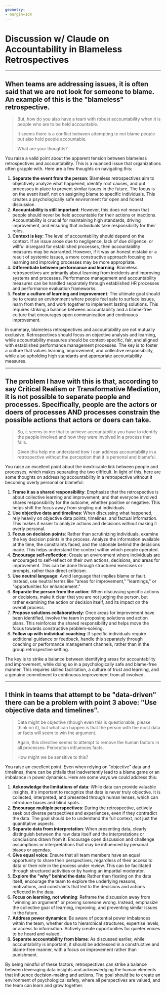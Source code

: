 ```yaml
---
geometry:
- margin=1cm
---
```


# Discussion w/ Claude on Accountability in Blameless Retrospectives

---

## When teams are addressing issues, it is often said that we are not look for someone to blame. An example of this is the "blameless" retrospective.

> But, how do you also have a team with robust accountability when it is people who are to be held accountable.
> 
> It seems there is a conflict between attempting to not blame people but also hold people accountable.
> 
> What are your thoughts?

You raise a valid point about the apparent tension between blameless retrospectives and accountability. This is a nuanced issue that organizations often grapple with. Here are a few thoughts on navigating this:

1.  **Separate the event from the person**: Blameless retrospectives aim to objectively analyze what happened, identify root causes, and put processes in place to prevent similar issues in the future. The focus is on the event itself, not on assigning blame to specific individuals. This creates a psychologically safe environment for open and honest discussion.
1.  **Accountability is still important**: However, this does not mean that people should never be held accountable for their actions or inactions. Accountability is crucial for maintaining high standards, driving improvement, and ensuring that individuals take responsibility for their roles.
1.  **Context is key**: The level of accountability should depend on the context. If an issue arose due to negligence, lack of due diligence, or willful disregard for established processes, then accountability measures may be warranted. However, if it was an honest mistake or a result of systemic issues, a more constructive approach focusing on learning and improving processes may be more appropriate.
1.  **Differentiate between performance and learning**: Blameless retrospectives are primarily about learning from incidents and improving systems and processes. Performance management and accountability measures can be handled separately through established HR processes and performance evaluation frameworks.
1.  **Foster a culture of learning and improvement**: The ultimate goal should be to create an environment where people feel safe to surface issues, learn from them, and work together to implement lasting solutions. This requires striking a balance between accountability and a blame-free culture that encourages open communication and continuous improvement.

In summary, blameless retrospectives and accountability are not mutually exclusive. Retrospectives should focus on objective analysis and learning, while accountability measures should be context-specific, fair, and aligned with established performance management processes. The key is to foster a culture that values learning, improvement, and collective responsibility, while also upholding high standards and appropriate accountability measures.

---

## The problem I have with this is that, according to say Critical Realism or Transformative Mediation, it is not possible to separate people and processes. Specifically, people are the actors or doers of processes AND processes constrain the possible actions that actors or doers can take.

> So, it seems to me that to achieve accountability you have to identify the people involved and how they were involved in a process that fails.
> 
> Given this help me understand how I can address accountability in a retrospective without the perception that it is personal and blameful.

You raise an excellent point about the inextricable link between people and processes, which makes separating the two difficult. In light of this, here are some thoughts on addressing accountability in a retrospective without it becoming overly personal or blameful:

1.  **Frame it as a shared responsibility**: Emphasize that the retrospective is about collective learning and improvement, and that everyone involved shares responsibility for the outcome, whether positive or negative. This helps shift the focus away from singling out individuals.
1.  **Use objective data and timelines**: When discussing what happened, rely heavily on objective data points, timelines, and factual information. This makes it easier to analyze actions and decisions without making it overly personal.
1.  **Focus on decision points**: Rather than scrutinizing individuals, examine the key decision points in the process. Analyze the information available at the time, the constraints faced, and the rationale behind the decisions made. This helps understand the context within which people operated.
1.  **Encourage self-reflection**: Create an environment where individuals are encouraged to self-reflect on their own actions, decisions, and areas for improvement. This can be done through structured exercises or prompts, rather than direct criticism.
1.  **Use neutral language**: Avoid language that implies blame or fault. Instead, use neutral terms like "areas for improvement," "learnings," or "opportunities for enhancement."
1.  **Separate the person from the action**: When discussing specific actions or decisions, make it clear that you are not judging the person, but rather examining the action or decision itself, and its impact on the overall process.
1.  **Propose solutions collaboratively**: Once areas for improvement have been identified, involve the team in proposing solutions and action plans. This reinforces the shared responsibility and helps move the focus towards constructive problem-solving.
1.  **Follow up with individual coaching**: If specific individuals require additional guidance or feedback, handle this separately through coaching or performance management channels, rather than in the group retrospective setting.

The key is to strike a balance between identifying areas for accountability and improvement, while doing so in a psychologically safe and blame-free manner. This requires skilled facilitation, a culture of trust and learning, and a genuine commitment to continuous improvement from all involved.

---

## I think in teams that attempt to be "data-driven" there can be a problem with point 3 above: "Use objective data and timelines".

> Data might be objective (though even this is questionable, please think on it), but what can happen is that the person with the most data or facts will seem to win the argument.
> 
> Again, this directive seems to attempt to remove the human factors in all processes: Perception influences facts.
> 
> How might we be sensitive to this?

You raise an excellent point. Even when relying on "objective" data and timelines, there can be pitfalls that inadvertently lead to a blame game or an imbalance in power dynamics. Here are some ways we could address this:

1.  **Acknowledge the limitations of data**: While data can provide valuable insights, it's important to recognize that data is never truly objective. It is collected, interpreted, and presented through human lenses, which can introduce biases and blind spots.
1.  **Encourage multiple perspectives**: During the retrospective, actively seek out diverse perspectives and experiences, even if they contradict the data. The goal should be to understand the full context, not just the quantitative aspects.
1.  **Separate data from interpretation**: When presenting data, clearly distinguish between the raw data itself and the interpretations or conclusions drawn from it. Encourage open discussion and challenge assumptions or interpretations that may be influenced by personal biases or agendas.
1.  **Give equal voice**: Ensure that all team members have an equal opportunity to share their perspectives, regardless of their access to data or their role in the process under review. This can be facilitated through structured activities or by having an impartial moderator.
1.  **Explore the "why" behind the data**: Rather than fixating on the data itself, encourage the team to explore the underlying reasons, motivations, and constraints that led to the decisions and actions reflected in the data.
1.  **Focus on learning, not winning**: Reframe the discussion away from "winning an argument" or proving someone wrong. Instead, emphasize the collective goal of learning, improving, and preventing similar issues in the future.
1.  **Address power dynamics**: Be aware of potential power imbalances within the team, whether due to hierarchical structures, expertise levels, or access to information. Actively create opportunities for quieter voices to be heard and valued.
1.  **Separate accountability from blame**: As discussed earlier, while accountability is important, it should be addressed in a constructive and blame-free manner, with a focus on improvement rather than punishment.

By being mindful of these factors, retrospectives can strike a balance between leveraging data insights and acknowledging the human elements that influence decision-making and actions. The goal should be to create an environment of psychological safety, where all perspectives are valued, and the team can learn and grow together.